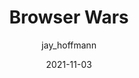 ---
author: jay_hoffmann
date: 2021-11-03
publisher: css
tags:
  - history
  - user-agents
target_url: https://css-tricks.com/chapter-10-browser-wars/
title: Browser Wars
---